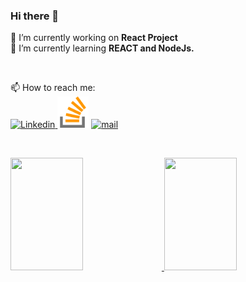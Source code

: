 ### Hi there 👋

:triangular_flag_on_post: I’m currently working on <b> React Project </b> <br/>
🌱 I’m currently learning <b> REACT and NodeJs. </b><br/>

<br/>

📫 How to reach me: <br/>
<a href="https://www.linkedin.com/in/ivanahelvin/" target="_blank">
<img src="https://static-exp1.licdn.com/sc/h/90y3av2ns08iojcadywbxioqh" alt="Linkedin" height="50px"/>
</a>
<a href="https://stackoverflow.name/eve" target="blank">
<img src="https://github.com/ivana-helvin/ivana/blob/main/stack-overflow.png" alt="Stack Overflow" height="50px"/></a>
</a>
<a href="mailto:ivana.helvin@gmail.com" target="_blank">
<img src="https://icons-for-free.com/iconfiles/png/512/high+quality+mail+media+social+social+media+square+icon-1320192616401317183.png" alt="mail" height="50px" /></a>

<br/>

<p align="left">
<a href="https://github.com/ivana-helvin">
  <img height="180em" width="48%" src="https://github-readme-stats-eight-theta.vercel.app/api?username=ivana-helvin&show_icons=true&include_all_commits=true&count_private=true"/>
  <img height="180em" width="48%" src="https://github-readme-stats.vercel.app/api/top-langs/?username=ivana-helvin&layout=compact"/>
</a>
</p>
